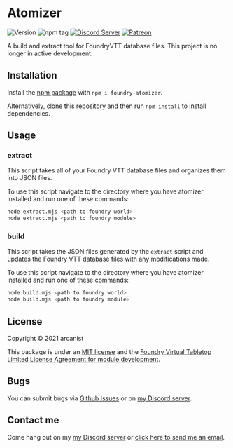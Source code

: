 # Atomizer

![Version](https://img.shields.io/github/v/tag/arcanistzed/atomizer?style=flat-square) ![npm tag](https://img.shields.io/npm/v/foundry-atomizer?style=flat-square) [![Discord Server](https://img.shields.io/badge/-Discord-%232c2f33?style=flat-square&logo=discord)](https://discord.gg/AAkZWWqVav) [![Patreon](https://img.shields.io/badge/-Patreon-%23141518?style=flat-square&logo=patreon)](https://www.patreon.com/bePatron?u=15896855)

A build and extract tool for FoundryVTT database files. This project is no longer in active development.

## Installation

Install the [npm package](https://www.npmjs.com/package/foundry-atomizer) with `npm i foundry-atomizer`.

Alternatively, clone this repository and then run `npm install` to install dependencies.

## Usage

### extract

This script takes all of your Foundry VTT database files and organizes them into JSON files.

To use this script navigate to the directory where you have atomizer installed and run one of these commands:

```sh
node extract.mjs <path to foundry world>
node extract.mjs <path to foundry module>
```

### build

This script takes the JSON files generated by the `extract` script and updates the Foundry VTT database files with any modifications made.

To use this script navigate to the directory where you have atomizer installed and run one of these commands:

```sh
node build.mjs <path to foundry world>
node build.mjs <path to foundry module>
```

## License

Copyright © 2021 arcanist

This package is under an [MIT license](LICENSE) and the [Foundry Virtual Tabletop Limited License Agreement for module development](https://foundryvtt.com/article/license/).

## Bugs

You can submit bugs via [Github Issues](https://github.com/arcanistzed/atomizer/issues/new/choose) or on [my Discord server](https://discord.gg/AAkZWWqVav).

## Contact me

Come hang out on my [my Discord server](https://discord.gg/AAkZWWqVav) or [click here to send me an email](mailto:arcanistzed@gmail.com?subject=Atomizer%20for%20Foundry%20VTT).
